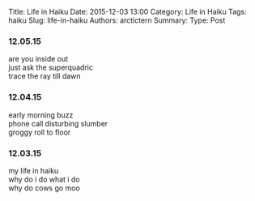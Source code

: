 Title: Life in Haiku
Date: 2015-12-03 13:00
Category: Life in Haiku
Tags: haiku
Slug: life-in-haiku
Authors: arctictern
Summary: 
Type: Post

### 12.05.15  
are you inside out  
just ask the superquadric  
trace the ray till dawn  

### 12.04.15  
early morning buzz  
phone call disturbing slumber  
groggy roll to floor  

### 12.03.15 
my life in haiku  
why do i do what i do  
why do cows go moo  
